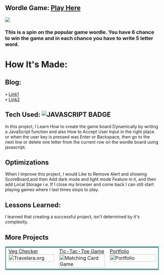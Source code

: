 ## Wordle Game: <a href="https://wordlegame1.netlify.app/" target="_blank">Play Here</a>

<a href="https://wordlegame1.netlify.app/" target="_blank"><img src="https://user-images.githubusercontent.com/107163260/208592973-947b52b4-c2bd-449a-8b8d-fa91c102cef8.gif" /></a>

### This is a spin on the popular game wordle. You have 6 chance to win the game and in each chance you have to write 5 letter word. 

# How It's Made:

## Blog: 

  &#x2022; <a href="https://shubhamsigdar.hashnode.dev/how-to-accept-user-input-on-game-board-of-wordle-using-javascript" target="_blank">Link1</a><br>
  &#x2022; <a href="https://shubhamsigdar.hashnode.dev/how-i-create-the-game-board65-of-wordle-using-javascript" target="_blank">Link2</a>

## Tech Used: ![JAVASCRIPT BADGE](https://img.shields.io/badge/JAVASCRIPT-000000?style=for-the-badge&logo=javascript&logoColor=FFFFFF)

In this project, I Learn How to create the game board Dynamically by writing a JavaScript function and also How to Accept User Input in the right place or when the user key is pressed was Enter or Backspace, then go to the next line or delete one letter from the current row on the wordle board using javascript.

## Optimizations

When I improve this project, I would Like to Remove Alert and showing ScoreBoard,and then Add dark mode and light mode Feature in it, and then add Local Storage i.e. If I close my browser and come back I can still start playing games where I last times stops to play.

## Lessons Learned:

I learned that creating a successful project, isn't determined by it's complexity.

## More Projects


<table bordercolor="#66b2b2">
  
  <tr>
    <td width="33.3%"  style="align:center;" valign="top">
<a target="_blank" href="https://github.com/shubhamsigdar1/veg-checker">Veg Checker</a>
        <br />
      <a target="_blank" href="https://vegeterianchecker.netlify.app/">
            <img src="https://user-images.githubusercontent.com/107163260/208595821-6b76380f-611c-4c58-8a78-8fc1fe6ca21a.gif" width="100%"  alt="Travelara.org"/>
        </a>
    </td>
    <td width="33.3%" valign="top">
<a target="_blank" href="https://github.com/shubhamsigdar1/Tic-Tac-Toe-Game-100Devs">Tic-Tac-Toe Game</a>
      <br />
        <a target="_blank" href="https://tictactoe100devs.netlify.app/">
          <img src="https://user-images.githubusercontent.com/107163260/208596247-6879b587-2a17-4b34-93d7-c52098dad579.gif" width="100%" alt="Matching Card Game"/>
        </a>
    </td>
    <td width="33.3%" valign="top">
<a target="_blank" href="https://github.com/shubhamsigdar/Portfolio">Portfolio</a>
        <br />
        <a target="_blank" href="https://shubhamsigdar.netlify.app/">
          <img src="https://user-images.githubusercontent.com/107163260/208596712-d9ab9b66-5036-483c-b67c-b391275fe382.gif" width="100%" alt="Portfolio"/>
        </a>
    </td>
  </tr>
</table>
